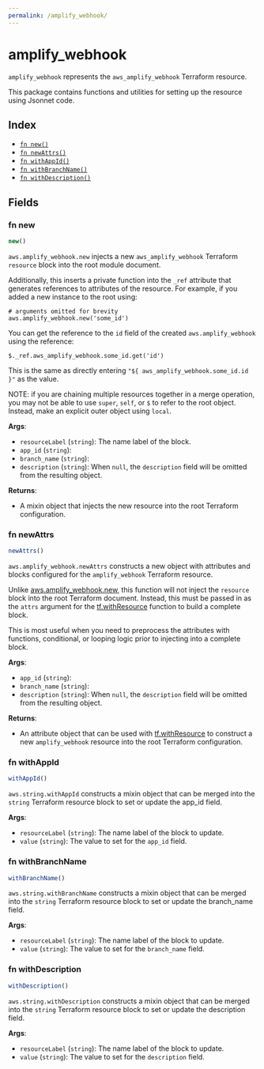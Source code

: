 ```yaml
---
permalink: /amplify_webhook/
---
```


# amplify_webhook

`amplify_webhook` represents the `aws_amplify_webhook` Terraform resource.



This package contains functions and utilities for setting up the resource using Jsonnet code.


## Index

* [`fn new()`](#fn-new)
* [`fn newAttrs()`](#fn-newattrs)
* [`fn withAppId()`](#fn-withappid)
* [`fn withBranchName()`](#fn-withbranchname)
* [`fn withDescription()`](#fn-withdescription)

## Fields

### fn new

```ts
new()
```


`aws.amplify_webhook.new` injects a new `aws_amplify_webhook` Terraform `resource`
block into the root module document.

Additionally, this inserts a private function into the `_ref` attribute that generates references to attributes of the
resource. For example, if you added a new instance to the root using:

    # arguments omitted for brevity
    aws.amplify_webhook.new('some_id')

You can get the reference to the `id` field of the created `aws.amplify_webhook` using the reference:

    $._ref.aws_amplify_webhook.some_id.get('id')

This is the same as directly entering `"${ aws_amplify_webhook.some_id.id }"` as the value.

NOTE: if you are chaining multiple resources together in a merge operation, you may not be able to use `super`, `self`,
or `$` to refer to the root object. Instead, make an explicit outer object using `local`.

**Args**:
  - `resourceLabel` (`string`): The name label of the block.
  - `app_id` (`string`): 
  - `branch_name` (`string`): 
  - `description` (`string`):  When `null`, the `description` field will be omitted from the resulting object.

**Returns**:
- A mixin object that injects the new resource into the root Terraform configuration.


### fn newAttrs

```ts
newAttrs()
```


`aws.amplify_webhook.newAttrs` constructs a new object with attributes and blocks configured for the `amplify_webhook`
Terraform resource.

Unlike [aws.amplify_webhook.new](#fn-amplifywebhooknew), this function will not inject the `resource`
block into the root Terraform document. Instead, this must be passed in as the `attrs` argument for the
[tf.withResource](https://github.com/tf-libsonnet/core/tree/main/docs#fn-withresource) function to build a complete block.

This is most useful when you need to preprocess the attributes with functions, conditional, or looping logic prior to
injecting into a complete block.

**Args**:
  - `app_id` (`string`): 
  - `branch_name` (`string`): 
  - `description` (`string`):  When `null`, the `description` field will be omitted from the resulting object.

**Returns**:
  - An attribute object that can be used with [tf.withResource](https://github.com/tf-libsonnet/core/tree/main/docs#fn-withresource) to construct a new `amplify_webhook` resource into the root Terraform configuration.


### fn withAppId

```ts
withAppId()
```

`aws.string.withAppId` constructs a mixin object that can be merged into the `string`
Terraform resource block to set or update the app_id field.



**Args**:
  - `resourceLabel` (`string`): The name label of the block to update.
  - `value` (`string`): The value to set for the `app_id` field.


### fn withBranchName

```ts
withBranchName()
```

`aws.string.withBranchName` constructs a mixin object that can be merged into the `string`
Terraform resource block to set or update the branch_name field.



**Args**:
  - `resourceLabel` (`string`): The name label of the block to update.
  - `value` (`string`): The value to set for the `branch_name` field.


### fn withDescription

```ts
withDescription()
```

`aws.string.withDescription` constructs a mixin object that can be merged into the `string`
Terraform resource block to set or update the description field.



**Args**:
  - `resourceLabel` (`string`): The name label of the block to update.
  - `value` (`string`): The value to set for the `description` field.
